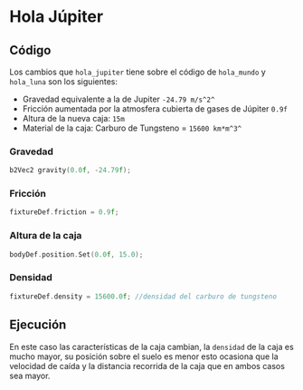 # Hola Júpiter

## Código 
Los cambios que `hola_jupiter` tiene sobre el código de `hola_mundo` y `hola_luna` son los siguientes:
- Gravedad equivalente a la de Jupiter `-24.79 m/s^2^ `
- Fricción aumentada por la atmosfera cubierta de gases de Júpiter  `0.9f`
- Altura de la nueva caja: `15m`
- Material de la caja: Carburo de Tungsteno = `15600 km*m^3^`

### Gravedad
```c++
b2Vec2 gravity(0.0f, -24.79f);
```
### Fricción 
```cpp
fixtureDef.friction = 0.9f; 
```
### Altura de la caja
```cpp
bodyDef.position.Set(0.0f, 15.0);
```
### Densidad
```cpp
fixtureDef.density = 15600.0f; //densidad del carburo de tungsteno
```

## Ejecución

En este caso las características de la caja cambian, la `densidad` de la caja es mucho mayor, su posición sobre el suelo es menor esto ocasiona que la velocidad de caída y la distancia recorrida de la caja que en ambos casos sea mayor. 
